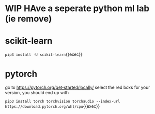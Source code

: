 
# WIP HAve a seperate python ml lab (ie remove)

# scikit-learn

`pip3 install -U scikit-learn`{{exec}}

# pytorch


go to https://pytorch.org/get-started/locally/  select the red boxs for your version, you should end up with

`pip3 install torch torchvision torchaudio --index-url https://download.pytorch.org/whl/cpu`{{exec}}
